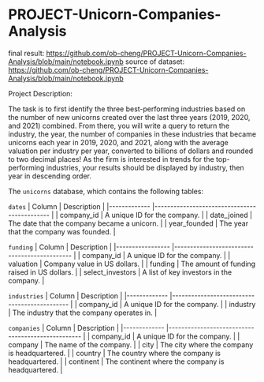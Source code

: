 # PROJECT-Unicorn-Companies-Analysis

final result: https://github.com/ob-cheng/PROJECT-Unicorn-Companies-Analysis/blob/main/notebook.ipynb
source of dataset: https://github.com/ob-cheng/PROJECT-Unicorn-Companies-Analysis/blob/main/notebook.ipynb

Project Description:

The task is to first identify the three best-performing industries based on the number of new unicorns created over the last three years (2019, 2020, and 2021) combined. From there, you will write a query to return the industry, the year, the number of companies in these industries that became unicorns each year in 2019, 2020, and 2021, along with the average valuation per industry per year, converted to billions of dollars and rounded to two decimal places! As the firm is interested in trends for the top-performing industries, your results should be displayed by industry, then year in descending order.

The `unicorns` database, which contains the following tables:

`dates`
| Column       | Description                                  |
|------------- |--------------------------------------------- |
| company_id   | A unique ID for the company.                 |
| date_joined  | The date that the company became a unicorn.  |
| year_founded | The year that the company was founded.       |

`funding`
| Column           | Description                                  |
|----------------- |--------------------------------------------- |
| company_id       | A unique ID for the company.                 |
| valuation        | Company value in US dollars.                 |
| funding          | The amount of funding raised in US dollars.  |
| select_investors | A list of key investors in the company.      |

`industries`
| Column       | Description                                  |
|------------- |--------------------------------------------- |
| company_id   | A unique ID for the company.                 |
| industry     | The industry that the company operates in.   |

`companies`
| Column       | Description                                       |
|------------- |-------------------------------------------------- |
| company_id   | A unique ID for the company.                      |
| company      | The name of the company.                          |
| city         | The city where the company is headquartered.      |
| country      | The country where the company is headquartered.   |
| continent    | The continent where the company is headquartered. |


